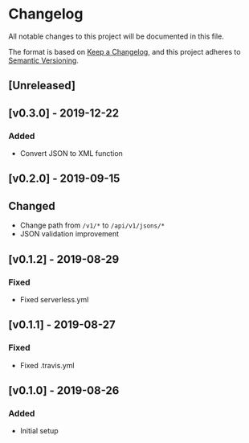 # Changelog
All notable changes to this project will be documented in this file.

The format is based on [Keep a Changelog](https://keepachangelog.com/en/1.0.0/),
and this project adheres to [Semantic Versioning](https://semver.org/spec/v2.0.0.html).

## [Unreleased]

## [v0.3.0] - 2019-12-22
### Added
- Convert JSON to XML function

## [v0.2.0] - 2019-09-15
## Changed
- Change path from `/v1/*` to `/api/v1/jsons/*`
- JSON validation improvement

## [v0.1.2] - 2019-08-29
### Fixed
- Fixed serverless.yml

## [v0.1.1] - 2019-08-27
### Fixed
- Fixed .travis.yml

## [v0.1.0] - 2019-08-26
### Added
- Initial setup

